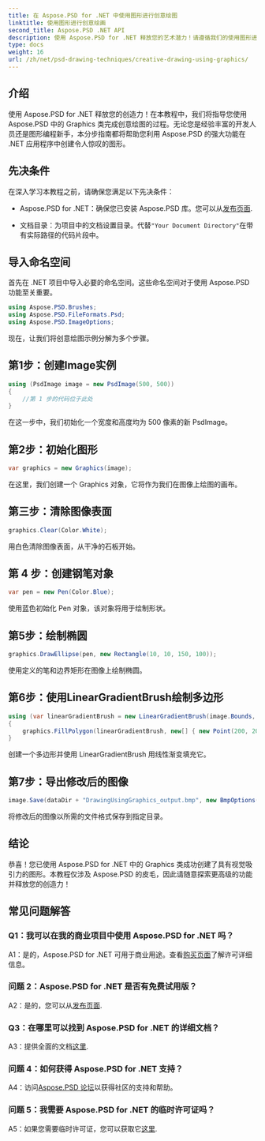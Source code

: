 ```yaml
---
title: 在 Aspose.PSD for .NET 中使用图形进行创意绘图
linktitle: 使用图形进行创意绘画
second_title: Aspose.PSD .NET API
description: 使用 Aspose.PSD for .NET 释放您的艺术潜力！请遵循我们的使用图形进行创意绘图的教程。
type: docs
weight: 16
url: /zh/net/psd-drawing-techniques/creative-drawing-using-graphics/
---
```

## 介绍

使用 Aspose.PSD for .NET 释放您的创造力！在本教程中，我们将指导您使用 Aspose.PSD 中的 Graphics 类完成创意绘图的过程。无论您是经验丰富的开发人员还是图形编程新手，本分步指南都将帮助您利用 Aspose.PSD 的强大功能在 .NET 应用程序中创建令人惊叹的图形。

## 先决条件

在深入学习本教程之前，请确保您满足以下先决条件：

-  Aspose.PSD for .NET：确保您已安装 Aspose.PSD 库。您可以从[发布页面](https://releases.aspose.com/psd/net/).

- 文档目录：为项目中的文档设置目录。代替`"Your Document Directory"`在带有实际路径的代码片段中。

## 导入命名空间

首先在 .NET 项目中导入必要的命名空间。这些命名空间对于使用 Aspose.PSD 功能至关重要。

```csharp
using Aspose.PSD.Brushes;
using Aspose.PSD.FileFormats.Psd;
using Aspose.PSD.ImageOptions;
```

现在，让我们将创意绘图示例分解为多个步骤。

## 第1步：创建Image实例

```csharp
using (PsdImage image = new PsdImage(500, 500))
{
    //第 1 步的代码位于此处
}
```

在这一步中，我们初始化一个宽度和高度均为 500 像素的新 PsdImage。

## 第2步：初始化图形

```csharp
var graphics = new Graphics(image);
```

在这里，我们创建一个 Graphics 对象，它将作为我们在图像上绘图的画布。

## 第三步：清除图像表面

```csharp
graphics.Clear(Color.White);
```

用白色清除图像表面，从干净的石板开始。

## 第 4 步：创建钢笔对象

```csharp
var pen = new Pen(Color.Blue);
```

使用蓝色初始化 Pen 对象，该对象将用于绘制形状。

## 第5步：绘制椭圆

```csharp
graphics.DrawEllipse(pen, new Rectangle(10, 10, 150, 100));
```

使用定义的笔和边界矩形在图像上绘制椭圆。

## 第6步：使用LinearGradientBrush绘制多边形

```csharp
using (var linearGradientBrush = new LinearGradientBrush(image.Bounds, Color.Red, Color.White, 45f))
{
    graphics.FillPolygon(linearGradientBrush, new[] { new Point(200, 200), new Point(400, 200), new Point(250, 350) });
}
```

创建一个多边形并使用 LinearGradientBrush 用线性渐变填充它。

## 第7步：导出修改后的图像

```csharp
image.Save(dataDir + "DrawingUsingGraphics_output.bmp", new BmpOptions());
```

将修改后的图像以所需的文件格式保存到指定目录。

## 结论

恭喜！您已使用 Aspose.PSD for .NET 中的 Graphics 类成功创建了具有视觉吸引力的图形。本教程仅涉及 Aspose.PSD 的皮毛，因此请随意探索更高级的功能并释放您的创造力！

## 常见问题解答

### Q1：我可以在我的商业项目中使用 Aspose.PSD for .NET 吗？

 A1：是的，Aspose.PSD for .NET 可用于商业用途。查看[购买页面](https://purchase.aspose.com/buy)了解许可详细信息。

### 问题 2：Aspose.PSD for .NET 是否有免费试用版？

 A2：是的，您可以从[发布页面](https://releases.aspose.com/).

### Q3：在哪里可以找到 Aspose.PSD for .NET 的详细文档？

A3：提供全面的文档[这里](https://reference.aspose.com/psd/net/).

### 问题 4：如何获得 Aspose.PSD for .NET 支持？

 A4：访问[Aspose.PSD 论坛](https://forum.aspose.com/c/psd/34)以获得社区的支持和帮助。

### 问题 5：我需要 Aspose.PSD for .NET 的临时许可证吗？

 A5：如果您需要临时许可证，您可以获取它[这里](https://purchase.aspose.com/temporary-license/).
